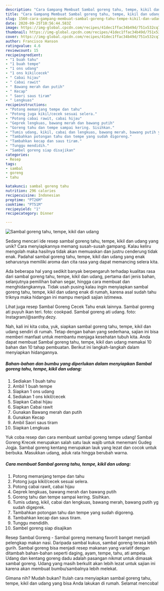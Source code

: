 ```yaml
---
description: "Cara Gampang Membuat Sambal goreng tahu, tempe, kikil dan udang, Lezat Sekali"
title: "Cara Gampang Membuat Sambal goreng tahu, tempe, kikil dan udang, Lezat Sekali"
slug: 1560-cara-gampang-membuat-sambal-goreng-tahu-tempe-kikil-dan-udang-lezat-sekali
date: 2020-09-25T10:56:44.583Z
image: https://img-global.cpcdn.com/recipes/41dec1ffac34b49d/751x532cq70/sambal-goreng-tahu-tempe-kikil-dan-udang-foto-resep-utama.jpg
thumbnail: https://img-global.cpcdn.com/recipes/41dec1ffac34b49d/751x532cq70/sambal-goreng-tahu-tempe-kikil-dan-udang-foto-resep-utama.jpg
cover: https://img-global.cpcdn.com/recipes/41dec1ffac34b49d/751x532cq70/sambal-goreng-tahu-tempe-kikil-dan-udang-foto-resep-utama.jpg
author: Francisco Hanson
ratingvalue: 4.6
reviewcount: 15
recipeingredient:
- "1 buah tahu"
- "1 buah tempe"
- "1 ons udang"
- "1 ons kikilcecek"
- " Cabai hijau"
- " Cabai rawit"
- " Bawang merah dan putih"
- " Kecap"
- " Saori saus tiram"
- " Lengkuas"
recipeinstructions:
- "Potong memanjang tempe dan tahu"
- "Potong juga kikil/cecek sesuai selera."
- "Potong cabai rawit, cabai hijau"
- "Geprek lengkuas, bawang merah dan bawang putih"
- "Goreng tahu dan tempe sampai kering. Sisihkan."
- "Tumis udang, kikil, cabai dan lengkuas, bawang merah, bawang putih yg sudah digeprek."
- "Tambahkan potongan tahu dan tempe yang sudah digoreng."
- "Tambahkan kecap dan saus tiram."
- "Tunggu mendidih."
- "Sambel goreng siap disajikan"
categories:
- Resep
tags:
- sambal
- goreng
- tahu

katakunci: sambal goreng tahu 
nutrition: 296 calories
recipecuisine: Indonesian
preptime: "PT26M"
cooktime: "PT51M"
recipeyield: "1"
recipecategory: Dinner

---
```



![Sambal goreng tahu, tempe, kikil dan udang](https://img-global.cpcdn.com/recipes/41dec1ffac34b49d/751x532cq70/sambal-goreng-tahu-tempe-kikil-dan-udang-foto-resep-utama.jpg)

Sedang mencari ide resep sambal goreng tahu, tempe, kikil dan udang yang unik? Cara menyiapkannya memang susah-susah gampang. Kalau keliru mengolah maka hasilnya tidak akan memuaskan dan justru cenderung tidak enak. Padahal sambal goreng tahu, tempe, kikil dan udang yang enak seharusnya memiliki aroma dan cita rasa yang dapat memancing selera kita.

Ada beberapa hal yang sedikit banyak berpengaruh terhadap kualitas rasa dari sambal goreng tahu, tempe, kikil dan udang, pertama dari jenis bahan, selanjutnya pemilihan bahan segar, hingga cara membuat dan menghidangkannya. Tidak usah pusing kalau ingin menyiapkan sambal goreng tahu, tempe, kikil dan udang enak di rumah, karena asal sudah tahu triknya maka hidangan ini mampu menjadi sajian istimewa.

Lihat juga resep Sambal Goreng Cecek Tahu enak lainnya. Sambal goreng ati puyuh ikan teri. foto: cookpad. Sambal goreng ati udang. foto: Instagram/@santhy.dezy.


Nah, kali ini kita coba, yuk, siapkan sambal goreng tahu, tempe, kikil dan udang sendiri di rumah. Tetap dengan bahan yang sederhana, sajian ini bisa memberi manfaat untuk membantu menjaga kesehatan tubuh kita. Anda dapat membuat Sambal goreng tahu, tempe, kikil dan udang memakai 10 bahan dan 10 tahap pembuatan. Berikut ini langkah-langkah dalam menyiapkan hidangannya.

<!--inarticleads1-->

##### Bahan-bahan dan bumbu yang diperlukan dalam menyiapkan Sambal goreng tahu, tempe, kikil dan udang:

1. Sediakan 1 buah tahu
1. Ambil 1 buah tempe
1. Siapkan 1 ons udang
1. Sediakan 1 ons kikil/cecek
1. Siapkan  Cabai hijau
1. Siapkan  Cabai rawit
1. Gunakan  Bawang merah dan putih
1. Gunakan  Kecap
1. Ambil  Saori saus tiram
1. Siapkan  Lengkuas


Yuk coba resep dan cara membuat sambal goreng tempe udang! Sambal Goreng Krecek merupakan salah satu lauk wajib untuk menemani Gudeg Jogja. Sambal goreng kentang merupakan lauk yang lezat dan cocok untuk berbuka. Masukkan udang, aduk rata hingga berubah warna. 

<!--inarticleads2-->

##### Cara membuat Sambal goreng tahu, tempe, kikil dan udang:

1. Potong memanjang tempe dan tahu
1. Potong juga kikil/cecek sesuai selera.
1. Potong cabai rawit, cabai hijau
1. Geprek lengkuas, bawang merah dan bawang putih
1. Goreng tahu dan tempe sampai kering. Sisihkan.
1. Tumis udang, kikil, cabai dan lengkuas, bawang merah, bawang putih yg sudah digeprek.
1. Tambahkan potongan tahu dan tempe yang sudah digoreng.
1. Tambahkan kecap dan saus tiram.
1. Tunggu mendidih.
1. Sambel goreng siap disajikan


Resep Sambal Goreng - Sambal goreng memang favorit banget menjadi pelengkap makan nasi. Daripada sambal kukus, sambal goreng terasa lebih gurih. Sambal goreng bisa menjadi resep makanan yang variatif dengan ditambah bahan-bahan seperti daging, ayam, tempe, tahu, ati ampela. Udang dan kentang goreng dadu adalah pasangan nikmat untuk dimasak sambal goreng. Udang yang masih berkulit akan lebih lezat untuk sajian ini karena akan membuat bumbu/sambalnya lebih melekat. 

Gimana nih? Mudah bukan? Itulah cara menyiapkan sambal goreng tahu, tempe, kikil dan udang yang bisa Anda lakukan di rumah. Selamat mencoba!
